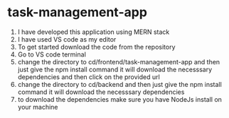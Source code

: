 # task-management-app
 1. I have developed this application using MERN stack
 2. I have used VS code as my editor
 3. To get started download the code from the repository
 4. Go to VS code terminal
 5. change the directory to cd/frontend/task-management-app and then just give the npm install command it will download the necesssary dependencies and then click on the provided url
 6. change the directory to cd/backend and then just give the npm install command it will download the necesssary dependencies
 7. to download the dependencies make sure you have NodeJs install on your machine
